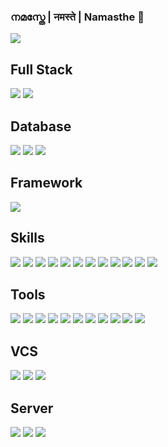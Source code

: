 ### നമസ്തേ | नमस्ते | Namasthe 👋

<img src="https://img.shields.io/static/v1?label=Hi&message=Welcome&color=brightgreen"/>

## Full Stack
<p>
  <img src="https://img.shields.io/static/v1?label=PHP&message=%E2%98%85%E2%98%85%E2%98%85%E2%98%85%E2%98%85&color=brightgreen"/>
  <img src="https://img.shields.io/static/v1?label=VB.Net&message=%E2%98%85%E2%98%85%E2%98%85%E2%98%85%E2%98%85&color=brightgreen"/>
</p>

## Database
<p>
  <img src="https://img.shields.io/static/v1?label=MSSQL&message=%E2%98%85%E2%98%85%E2%98%85%E2%98%85%E2%98%85&color=brightgreen"/>
  <img src="https://img.shields.io/static/v1?label=MySQL&message=%E2%98%85%E2%98%85%E2%98%85%E2%98%85%E2%98%85&color=brightgreen"/>
  <img src="https://img.shields.io/static/v1?label=MSAccess&message=%E2%98%85%E2%98%85%E2%98%85%E2%98%85%E2%98%85&color=brightgreen"/>
</p>

## Framework
<p>
  <img src="https://img.shields.io/static/v1?label=CodeIgniter&message=%E2%98%85%E2%98%85%E2%98%85%E2%98%85%E2%98%85&color=brightgreen"/>
</p>

## Skills
<p>
  <img src="https://img.shields.io/static/v1?label=HTML5&message=%E2%98%85%E2%98%85%E2%98%85%E2%98%85%E2%98%85&color=brightgreen"/>
  <img src="https://img.shields.io/static/v1?label=CSS3&message=%E2%98%85%E2%98%85%E2%98%85%E2%98%85%E2%98%85&color=brightgreen"/>
  <img src="https://img.shields.io/static/v1?label=JavaScript&message=%E2%98%85%E2%98%85%E2%98%85%E2%98%85%E2%98%85&color=brightgreen"/>
  <img src="https://img.shields.io/static/v1?label=JQuery&message=%E2%98%85%E2%98%85%E2%98%85%E2%98%85%E2%98%85&color=brightgreen"/>
  <img src="https://img.shields.io/static/v1?label=AdminLte&message=%E2%98%85%E2%98%85%E2%98%85%E2%98%85%E2%98%85&color=brightgreen"/>
  <img src="https://img.shields.io/static/v1?label=HashID&message=%E2%98%85%E2%98%85%E2%98%85%E2%98%85%E2%98%85&color=brightgreen"/>
  <img src="https://img.shields.io/static/v1?label=DataTable&message=%E2%98%85%E2%98%85%E2%98%85%E2%98%85%E2%98%85&color=brightgreen"/>
  <img src="https://img.shields.io/static/v1?label=LobiBox&message=%E2%98%85%E2%98%85%E2%98%85%E2%98%85%E2%98%85&color=brightgreen"/>
  <img src="https://img.shields.io/static/v1?label=BootBox&message=%E2%98%85%E2%98%85%E2%98%85%E2%98%85%E2%98%85&color=brightgreen"/>
  <img src="https://img.shields.io/static/v1?label=IonicIcons&message=%E2%98%85%E2%98%85%E2%98%85%E2%98%85%E2%98%85&color=brightgreen"/>
  <img src="https://img.shields.io/static/v1?label=FontAwsome&message=%E2%98%85%E2%98%85%E2%98%85%E2%98%85%E2%98%85&color=brightgreen"/>
  <img src="https://img.shields.io/static/v1?label=JQGrid&message=%E2%98%85%E2%98%85%E2%98%85%E2%98%85%E2%98%85&color=brightgreen"/>
</p>

## Tools
<p>
  <img src="https://img.shields.io/static/v1?label=FileZilla&message=%E2%98%85%E2%98%85%E2%98%85%E2%98%85%E2%98%85&color=brightgreen"/>
  <img src="https://img.shields.io/static/v1?label=CodeLobster&message=%E2%98%85%E2%98%85%E2%98%85%E2%98%85&color=green"/>
  <img src="https://img.shields.io/static/v1?label=Scribus&message=%E2%98%85%E2%98%85%E2%98%85&color=yellowgreen"/>
  <img src="https://img.shields.io/static/v1?label=SketchUp&message=%E2%98%85%E2%98%85&color=orange"/>
  <img src="https://img.shields.io/static/v1?label=Sphinx&message=%E2%98%85&color=red"/>
  <img src="https://img.shields.io/static/v1?label=NetBeans&message=%E2%98%85%E2%98%85%E2%98%85%E2%98%85&color=green"/>
  <img src="https://img.shields.io/static/v1?label=DreaamWeaver&message=%E2%98%85%E2%98%85%E2%98%85%E2%98%85&color=green"/>
  <img src="https://img.shields.io/static/v1?label=Photoshop&message=%E2%98%85%E2%98%85%E2%98%85%E2%98%85&color=green"/>
  <img src="https://img.shields.io/static/v1?label=Office&message=%E2%98%85%E2%98%85%E2%98%85%E2%98%85&color=green"/>
  <img src="https://img.shields.io/static/v1?label=WinScp&message=%E2%98%85%E2%98%85%E2%98%85%E2%98%85&color=green"/>
  <img src="https://img.shields.io/static/v1?label=Putty&message=%E2%98%85%E2%98%85%E2%98%85%E2%98%85&color=green"/>
</p>

## VCS
<p>
  <img src="https://img.shields.io/static/v1?label=Git&message=%E2%98%85%E2%98%85%E2%98%85%E2%98%85%E2%98%85&color=brightgreen"/>
  <img src="https://img.shields.io/static/v1?label=TFS&message=%E2%98%85%E2%98%85%E2%98%85%E2%98%85%E2%98%85&color=brightgreen"/>
  <img src="https://img.shields.io/static/v1?label=GitHub&message=%E2%98%85%E2%98%85%E2%98%85%E2%98%85%E2%98%85&color=brightgreen"/>
</p>

## Server
<p>
  <img src="https://img.shields.io/static/v1?label=Godaddy&message=%E2%98%85%E2%98%85%E2%98%85%E2%98%85%E2%98%85&color=brightgreen"/>
  <img src="https://img.shields.io/static/v1?label=AWS&message=%E2%98%85%E2%98%85%E2%98%85%E2%98%85%E2%98%85&color=brightgreen"/>
  <img src="https://img.shields.io/static/v1?label=DigitalOcean&message=%E2%98%85%E2%98%85%E2%98%85%E2%98%85%E2%98%85&color=brightgreen"/>
</p>
